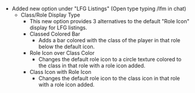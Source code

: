* Added new option under "LFG Listings" (Open type typing /lfm in chat)  
    * Class/Role Display Type  
        * This new option provides 3 alternatives to the default "Role Icon" display for LFG listings.
        * Classed Colored Bar
            * Adds a bar colored with the class of the player in that role below the default icon.
        * Role Icon over Class Color
            * Changes the default role icon to a circle texture colored to the class in that role with a role icon added.
        * Class Icon with Role Icon
            * Changes the default role icon to the class icon in that role with a role icon added.